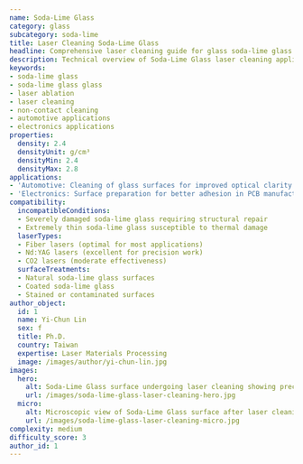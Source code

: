 ```yaml
---
name: Soda-Lime Glass
category: glass
subcategory: soda-lime
title: Laser Cleaning Soda-Lime Glass
headline: Comprehensive laser cleaning guide for glass soda-lime glass
description: Technical overview of Soda-Lime Glass laser cleaning applications and parameters
keywords:
- soda-lime glass
- soda-lime glass glass
- laser ablation
- laser cleaning
- non-contact cleaning
- automotive applications
- electronics applications
properties:
  density: 2.4
  densityUnit: g/cm³
  densityMin: 2.4
  densityMax: 2.8
applications:
- 'Automotive: Cleaning of glass surfaces for improved optical clarity'
- 'Electronics: Surface preparation for better adhesion in PCB manufacturing'
compatibility:
  incompatibleConditions:
  - Severely damaged soda-lime glass requiring structural repair
  - Extremely thin soda-lime glass susceptible to thermal damage
  laserTypes:
  - Fiber lasers (optimal for most applications)
  - Nd:YAG lasers (excellent for precision work)
  - CO2 lasers (moderate effectiveness)
  surfaceTreatments:
  - Natural soda-lime glass surfaces
  - Coated soda-lime glass
  - Stained or contaminated surfaces
author_object:
  id: 1
  name: Yi-Chun Lin
  sex: f
  title: Ph.D.
  country: Taiwan
  expertise: Laser Materials Processing
  image: /images/author/yi-chun-lin.jpg
images:
  hero:
    alt: Soda-Lime Glass surface undergoing laser cleaning showing precise contamination removal
    url: /images/soda-lime-glass-laser-cleaning-hero.jpg
  micro:
    alt: Microscopic view of Soda-Lime Glass surface after laser cleaning showing detailed surface structure
    url: /images/soda-lime-glass-laser-cleaning-micro.jpg
complexity: medium
difficulty_score: 3
author_id: 1
---
```

